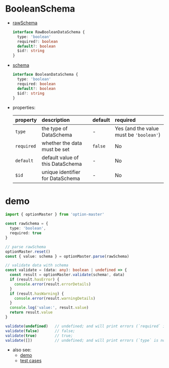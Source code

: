 # BooleanSchema
  * [rawSchema][]
    ```typescript
    interface RawBooleanDataSchema {
      type: 'boolean'
      required?: boolean
      default?: boolean
      $id?: string
    }
    ```

  * [schema][]
    ```typescript
    interface BooleanDataSchema {
      type: 'boolean'
      required: boolean
      default?: boolean
      $id?: string
    }
    ```

  * properties:

     property   | description                       | default | required
    :-----------|:----------------------------------|:--------|:---------------------------------------
     `type`     | the type of DataSchema            | -       | Yes (and the value must be `'boolean'`)
     `required` | whether the data must be set      | `false` | No
     `default`  | default value of this DataSchema  | -       | No
     `$id`      | unique identifier for DataSchema  | -       | No


# demo

  ```typescript
  import { optionMaster } from 'option-master'

  const rawSchema = {
    type: 'boolean',
    required: true
  }

  // parse rawSchema
  optionMaster.reset()
  const { value: schema } = optionMaster.parse(rawSchema)

  // validate data with schema
  const validate = (data: any): boolean | undefined => {
    const result = optionMaster.validate(schema!, data)
    if (result.hasError) {
      console.error(result.errorDetails)
    }
    if (result.hasWarning) {
      console.error(result.warningDetails)
    }
    console.log('value:', result.value)
    return result.value
  }

  validate(undefined)   // undefined; and will print errors (`required` is not satisfied)
  validate(false)       // false;
  validate(true)        // true;
  validate([])          // undefined; and will print errors (`type` is not satisfied)
  ```

* also see:
  - [demo][]
  - [test cases][test-cases]


[rawSchema]: ../../src/schema/boolean.ts#RawBooleanDataSchema
[schema]: ../../src/schema/boolean.ts#BooleanDataSchema
[demo]: ../../demo/boolean
[test-cases]: ../../test/cases/data-schema/base-schema/boolean
